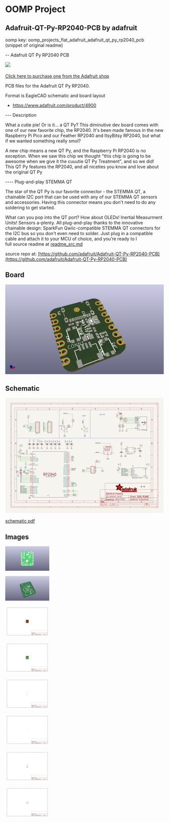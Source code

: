 # OOMP Project  
## Adafruit-QT-Py-RP2040-PCB  by adafruit  
  
oomp key: oomp_projects_flat_adafruit_adafruit_qt_py_rp2040_pcb  
(snippet of original readme)  
  
-- Adafruit QT Py RP2040 PCB  
  
<a href="http://www.adafruit.com/products/4900"><img src="assets/4900.jpg?raw=true" width="500px"><br/>  
Click here to purchase one from the Adafruit shop</a>  
  
PCB files for the Adafruit QT Py RP2040.  
  
Format is EagleCAD schematic and board layout  
* https://www.adafruit.com/product/4900  
  
--- Description  
  
What a cutie pie! Or is it... a QT Py? This diminutive dev board comes with one of our new favorite chip, the RP2040. It's been made famous in the new Raspberry Pi Pico and our Feather RP2040 and ItsyBitsy RP2040, but what if we wanted something really smol?  
  
A new chip means a new QT Py, and the Raspberry Pi RP2040 is no exception. When we saw this chip we thought "this chip is going to be awesome when we give it the cuuutie QT Py Treatment", and so we did! This QT Py features the RP2040, and all niceties you know and love about the original QT Py  
  
---- Plug-and-play STEMMA QT  
  
The star of the QT Py is our favorite connector - the STEMMA QT, a chainable I2C port that can be used with any of our STEMMA QT sensors and accessories. Having this connector means you don't need to do any soldering to get started.  
  
What can you pop into the QT port? How about OLEDs! Inertial Measurment Units! Sensors a-plenty. All plug-and-play thanks to the innovative chainable design: SparkFun Qwiic-compatible STEMMA QT connectors for the I2C bus so you don't even need to solder. Just plug in a compatible cable and attach it to your MCU of choice, and you’re ready to l  
  full source readme at [readme_src.md](readme_src.md)  
  
source repo at: [https://github.com/adafruit/Adafruit-QT-Py-RP2040-PCB](https://github.com/adafruit/Adafruit-QT-Py-RP2040-PCB)  
## Board  
  
[![working_3d.png](working_3d_600.png)](working_3d.png)  
## Schematic  
  
[![working_schematic.png](working_schematic_600.png)](working_schematic.png)  
  
[schematic pdf](working_schematic.pdf)  
## Images  
  
[![working_3D_bottom.png](working_3D_bottom_140.png)](working_3D_bottom.png)  
  
[![working_3D_top.png](working_3D_top_140.png)](working_3D_top.png)  
  
[![working_assembly_page_01.png](working_assembly_page_01_140.png)](working_assembly_page_01.png)  
  
[![working_assembly_page_02.png](working_assembly_page_02_140.png)](working_assembly_page_02.png)  
  
[![working_assembly_page_03.png](working_assembly_page_03_140.png)](working_assembly_page_03.png)  
  
[![working_assembly_page_04.png](working_assembly_page_04_140.png)](working_assembly_page_04.png)  
  
[![working_assembly_page_05.png](working_assembly_page_05_140.png)](working_assembly_page_05.png)  
  
[![working_assembly_page_06.png](working_assembly_page_06_140.png)](working_assembly_page_06.png)  
